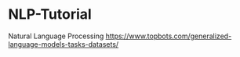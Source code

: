 # NLP-Tutorial
Natural Language Processing
https://www.topbots.com/generalized-language-models-tasks-datasets/


